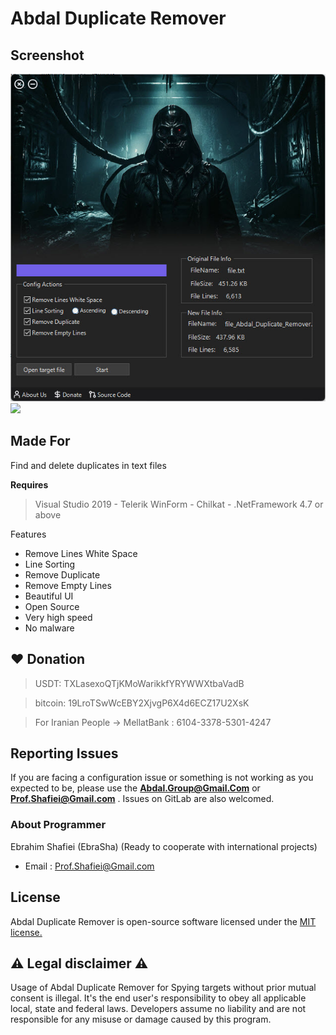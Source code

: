 # **Abdal Duplicate Remover**



## Screenshot

![](abdal-duplicate-remover.jpg)
![](https://github.com/abdal-security-group/abdal-ftp-bruteforce/blob/main/img/abdal-duplicate-remover.jpg)




## Made For

Find and delete duplicates in text files

**Requires**
> Visual Studio 2019 - Telerik WinForm - Chilkat - .NetFramework 4.7 or above
>


Features

- Remove Lines White Space
- Line Sorting
- Remove Duplicate
- Remove Empty Lines
- Beautiful UI
- Open Source
- Very high speed
- No malware

 

 ## ❤️ Donation
> USDT:      TXLasexoQTjKMoWarikkfYRYWWXtbaVadB

> bitcoin:   19LroTSwWcEBY2XjvgP6X4d6ECZ17U2XsK

> For Iranian People -> MellatBank : 6104-3378-5301-4247


## Reporting Issues

If you are facing a configuration issue or something is not working as you expected to be, please use the **Abdal.Group@Gmail.Com** or **Prof.Shafiei@Gmail.com** . Issues on GitLab are also welcomed.




### About Programmer
Ebrahim Shafiei (EbraSha) (Ready to cooperate with international projects)
- Email : Prof.Shafiei@Gmail.com


## License
Abdal Duplicate Remover is open-source software licensed under the [MIT license.](https://choosealicense.com/licenses/mit/)


## ⚠️ Legal disclaimer ⚠️

Usage of Abdal Duplicate Remover for Spying targets without prior mutual consent is illegal. It's the end user's responsibility to obey all applicable local, state and federal laws. Developers assume no liability and are not responsible for any misuse or damage caused by this program.



